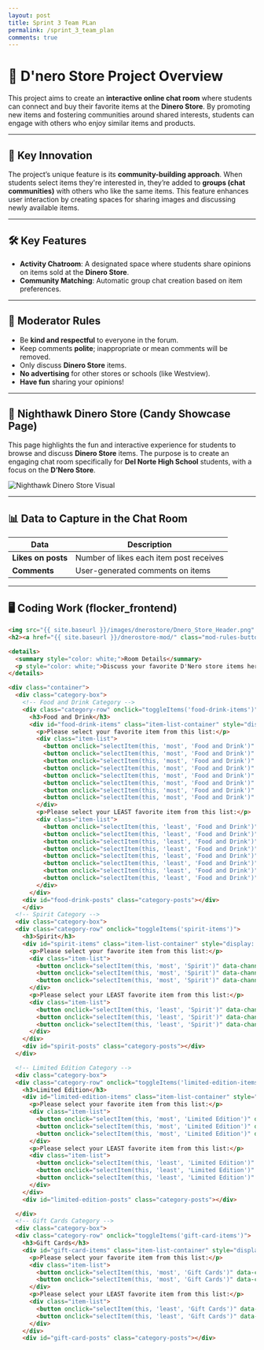```yaml
---
layout: post
title: Sprint 3 Team PLan
permalink: /sprint_3_team_plan
comments: true
---
```


# 🛒 D'nero Store Project Overview

This project aims to create an **interactive online chat room** where students can connect and buy their favorite items at the **Dinero Store**. By promoting new items and fostering communities around shared interests, students can engage with others who enjoy similar items and products.

---

## 🎉 **Key Innovation**
The project’s unique feature is its **community-building approach**. When students select items they're interested in, they’re added to **groups (chat communities)** with others who like the same items. This feature enhances user interaction by creating spaces for sharing images and discussing newly available items.

---

## 🛠️ **Key Features**
- **Activity Chatroom**: A designated space where students share opinions on items sold at the **Dinero Store**.
- **Community Matching**: Automatic group chat creation based on item preferences.

---

## 🚨 **Moderator Rules**
- Be **kind and respectful** to everyone in the forum.
- Keep comments **polite**; inappropriate or mean comments will be removed.
- Only discuss **Dinero Store** items.
- **No advertising** for other stores or schools (like Westview).
- **Have fun** sharing your opinions!

---

## 🍭 **Nighthawk Dinero Store** (Candy Showcase Page)

This page highlights the fun and interactive experience for students to browse and discuss **Dinero Store** items. The purpose is to create an engaging chat room specifically for **Del Norte High School** students, with a focus on the **D’Nero Store**.

![Nighthawk Dinero Store Visual](https://github.com/user-attachments/assets/561f05f0-281e-4d26-a631-75fcbf61931e)

---

## 📊 **Data to Capture in the Chat Room**

| Data                | Description                             |
|---------------------|-----------------------------------------|
| **Likes on posts**  | Number of likes each item post receives |
| **Comments**        | User-generated comments on items        |

---

## 🖥️ **Coding Work (flocker_frontend)**

```html
<img src="{{ site.baseurl }}/images/dnerostore/Dnero_Store_Header.png" alt="Dnero Store Header" style="width: 100%; height: auto;">
<h2><a href="{{ site.baseurl }}/dnerostore-mod/" class="mod-rules-button"> Mod Rules </a></h2> 

<details>
  <summary style="color: white;">Room Details</summary>
  <p style="color: white;">Discuss your favorite D'Nero store items here!</p>
</details>

<div class="container">
  <div class="category-box">
    <!-- Food and Drink Category -->
    <div class="category-row" onclick="toggleItems('food-drink-items')">
      <h3>Food and Drink</h3>
      <div id="food-drink-items" class="item-list-container" style="display: none;">
        <p>Please select your favorite item from this list:</p>
        <div class="item-list">
          <button onclick="selectItem(this, 'most', 'Food and Drink')" data-channel-id="28">Trail Mix</button>
          <button onclick="selectItem(this, 'most', 'Food and Drink')" data-channel-id="28">Nutella</button>
          <button onclick="selectItem(this, 'most', 'Food and Drink')" data-channel-id="28">Famous Amos</button>
          <button onclick="selectItem(this, 'most', 'Food and Drink')" data-channel-id="28">Chips</button>
          <button onclick="selectItem(this, 'most', 'Food and Drink')" data-channel-id="28">Sports Drinks</button>
          <button onclick="selectItem(this, 'most', 'Food and Drink')" data-channel-id="28">Fruit Snacks</button>
          <button onclick="selectItem(this, 'most', 'Food and Drink')" data-channel-id="28">Water</button>
          <button onclick="selectItem(this, 'most', 'Food and Drink')" data-channel-id="28">Pizza</button>
        </div>
        <p>Please select your LEAST favorite item from this list:</p>
        <div class="item-list">
          <button onclick="selectItem(this, 'least', 'Food and Drink')" data-channel-id="28">Trail Mix</button>
          <button onclick="selectItem(this, 'least', 'Food and Drink')" data-channel-id="28">Nutella</button>
          <button onclick="selectItem(this, 'least', 'Food and Drink')" data-channel-id="28">Famous Amos</button>
          <button onclick="selectItem(this, 'least', 'Food and Drink')" data-channel-id="28">Chips</button>
          <button onclick="selectItem(this, 'least', 'Food and Drink')" data-channel-id="28">Sports Drinks</button>
          <button onclick="selectItem(this, 'least', 'Food and Drink')" data-channel-id="28">Fruit Snacks</button>
          <button onclick="selectItem(this, 'least', 'Food and Drink')" data-channel-id="28">Water</button>
          <button onclick="selectItem(this, 'least', 'Food and Drink')" data-channel-id="28">Pizza</button>
        </div>
      </div>
    <div id="food-drink-posts" class="category-posts"></div>
    </div>
  <!-- Spirit Category -->
  <div class="category-box">
  <div class="category-row" onclick="toggleItems('spirit-items')">
    <h3>Spirit</h3>
    <div id="spirit-items" class="item-list-container" style="display: none;">
      <p>Please select your favorite item from this list:</p>
      <div class="item-list">
        <button onclick="selectItem(this, 'most', 'Spirit')" data-channel-id="29">Morning Song</button>
        <button onclick="selectItem(this, 'most', 'Spirit')" data-channel-id="29">DNHS T-shirt</button>
        <button onclick="selectItem(this, 'most', 'Spirit')" data-channel-id="29">1 Pom Pom</button>
      </div>
      <p>Please select your LEAST favorite item from this list:</p>
      <div class="item-list">
        <button onclick="selectItem(this, 'least', 'Spirit')" data-channel-id="29">Morning Song</button>
        <button onclick="selectItem(this, 'least', 'Spirit')" data-channel-id="29">DNHS T-shirt</button>
        <button onclick="selectItem(this, 'least', 'Spirit')" data-channel-id="29">1 Pom Pom</button>
      </div>
    </div>
    <div id="spirit-posts" class="category-posts"></div>
  </div>

  <!-- Limited Edition Category -->
  <div class="category-box">
  <div class="category-row" onclick="toggleItems('limited-edition-items')">
    <h3>Limited Edition</h3>
    <div id="limited-edition-items" class="item-list-container" style="display: none;">
      <p>Please select your favorite item from this list:</p>
      <div class="item-list">
        <button onclick="selectItem(this, 'most', 'Limited Edition')" data-channel-id="30">Candy</button>
        <button onclick="selectItem(this, 'most', 'Limited Edition')" data-channel-id="30">Squishmallow mini</button>
        <button onclick="selectItem(this, 'most', 'Limited Edition')" data-channel-id="30">Starbucks SDSU Tumbler</button>
      </div>
      <p>Please select your LEAST favorite item from this list:</p>
      <div class="item-list">
        <button onclick="selectItem(this, 'least', 'Limited Edition')" data-channel-id="30">Candy</button>
        <button onclick="selectItem(this, 'least', 'Limited Edition')" data-channel-id="30">Squishmallow mini</button>
        <button onclick="selectItem(this, 'least', 'Limited Edition')" data-channel-id="30">Starbucks SDSU Tumbler</button>
      </div>
    </div>
    <div id="limited-edition-posts" class="category-posts"></div>

  </div>
  <!-- Gift Cards Category -->
  <div class="category-box">
  <div class="category-row" onclick="toggleItems('gift-card-items')">
    <h3>Gift Cards</h3>
    <div id="gift-card-items" class="item-list-container" style="display: none;">
      <p>Please select your favorite item from this list:</p>
      <div class="item-list">
        <button onclick="selectItem(this, 'most', 'Gift Cards')" data-channel-id="31">Chik-fil-a</button>
        <button onclick="selectItem(this, 'most', 'Gift Cards')" data-channel-id="31">Canes</button>
      </div>
      <p>Please select your LEAST favorite item from this list:</p>
      <div class="item-list">
        <button onclick="selectItem(this, 'least', 'Gift Cards')" data-channel-id="31">Chik-fil-a</button>
        <button onclick="selectItem(this, 'least', 'Gift Cards')" data-channel-id="31">Canes</button>
      </div>
    </div>
    <div id="gift-card-posts" class="category-posts"></div>
